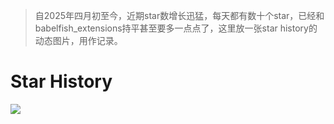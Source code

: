 > 自2025年四月初至今，近期star数增长迅猛，每天都有数十个star，已经和babelfish_extensions持平甚至要多一点点了，这里放一张star history的动态图片，用作记录。

# Star History
<img src="https://api.star-history.com/svg?repos=HaloTech-Co-Ltd/openHalo&type=Date"> 